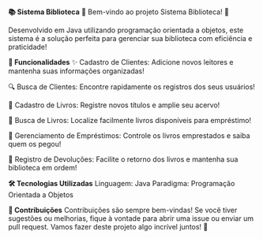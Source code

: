 **📚 Sistema Biblioteca**
🎉 Bem-vindo ao projeto Sistema Biblioteca! 🎉

Desenvolvido em Java utilizando programação orientada a objetos, este sistema é a solução perfeita para gerenciar sua biblioteca com eficiência e praticidade!

**🚀 Funcionalidades**
✨ Cadastro de Clientes: Adicione novos leitores e mantenha suas informações organizadas!

🔍 Busca de Clientes: Encontre rapidamente os registros dos seus usuários!

📖 Cadastro de Livros: Registre novos títulos e amplie seu acervo!

🔎 Busca de Livros: Localize facilmente livros disponíveis para empréstimo!

📅 Gerenciamento de Empréstimos: Controle os livros emprestados e saiba quem os pegou!

🔄 Registro de Devoluções: Facilite o retorno dos livros e mantenha sua biblioteca em ordem!

**🛠️ Tecnologias Utilizadas**
Linguagem: Java
Paradigma: Programação Orientada a Objetos

**🤝 Contribuições**
Contribuições são sempre bem-vindas! Se você tiver sugestões ou melhorias, fique à vontade para abrir uma issue ou enviar um pull request. Vamos fazer deste projeto algo incrível juntos! 🌟
